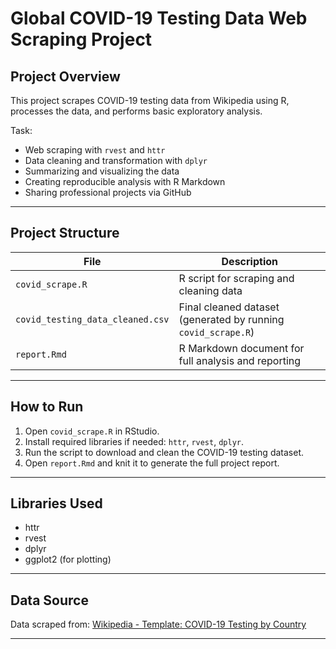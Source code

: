 # Global COVID-19 Testing Data Web Scraping Project

## Project Overview
This project scrapes COVID-19 testing data from Wikipedia using R, processes the data, and performs basic exploratory analysis.

Task:
- Web scraping with `rvest` and `httr`
- Data cleaning and transformation with `dplyr`
- Summarizing and visualizing the data
- Creating reproducible analysis with R Markdown
- Sharing professional projects via GitHub

---

## Project Structure

| File | Description |
|------|-------------|
| `covid_scrape.R` | R script for scraping and cleaning data |
| `covid_testing_data_cleaned.csv` | Final cleaned dataset (generated by running `covid_scrape.R`) |
| `report.Rmd` | R Markdown document for full analysis and reporting |

---

## How to Run

1. Open `covid_scrape.R` in RStudio.
2. Install required libraries if needed: `httr`, `rvest`, `dplyr`.
3. Run the script to download and clean the COVID-19 testing dataset.
4. Open `report.Rmd` and knit it to generate the full project report.

---

##  Libraries Used

- httr
- rvest
- dplyr
- ggplot2 (for plotting)

---

## Data Source

Data scraped from:
[Wikipedia - Template: COVID-19 Testing by Country](https://en.wikipedia.org/wiki/Template:COVID-19_testing_by_country)

---